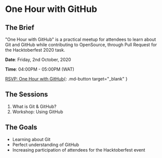 # One Hour with GitHub

## The Brief
"One Hour with GitHub" is a practical meetup for attendees to learn about Git and GitHub while contributing to OpenSource, through Pull Request for the Hacktoberfest 2020 task.

**Date**: Friday, 2nd October, 2020

**Time**: 04:00PM - 05:00PM (WAT)

[RSVP: One Hour with GitHub](https://dsc.community.dev/events/details/developer-student-clubs-ekiti-state-university-presents-one-hour-with-github){: .md-button target="_blank" }

## The Sessions

1. What is Git & GitHub?
2. Workshop: Using GitHub

## The Goals

- Learning about Git
- Perfect understanding of GitHub
- Increasing participation of attendees for the Hacktoberfest event
